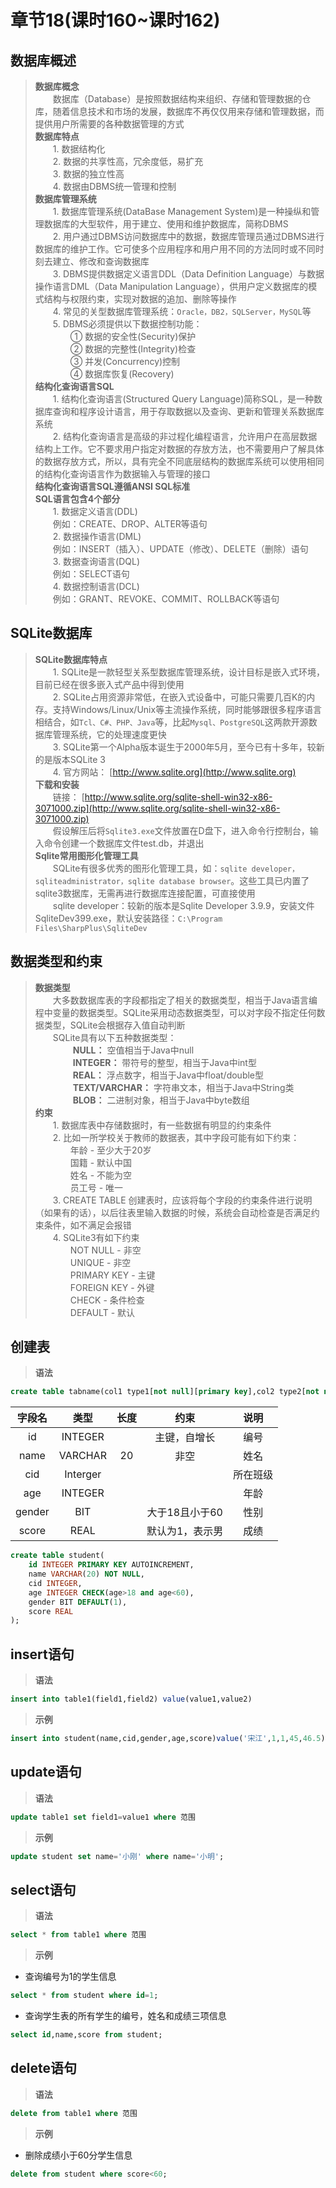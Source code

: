 # 章节18(课时160~课时162)   
## 数据库概述   
> **数据库概念**    
> &ensp;&ensp;&ensp;&ensp;数据库（Database）是按照数据结构来组织、存储和管理数据的仓库，随着信息技术和市场的发展，数据库不再仅仅用来存储和管理数据，而提供用户所需要的各种数据管理的方式    
> **数据库特点**        
> &ensp;&ensp;&ensp;&ensp;1. 数据结构化   
> &ensp;&ensp;&ensp;&ensp;2. 数据的共享性高，冗余度低，易扩充   
> &ensp;&ensp;&ensp;&ensp;3. 数据的独立性高  
> &ensp;&ensp;&ensp;&ensp;4. 数据由DBMS统一管理和控制   
> **数据库管理系统**    
> &ensp;&ensp;&ensp;&ensp;1. 数据库管理系统(DataBase Management System)是一种操纵和管理数据库的大型软件，用于建立、使用和维护数据库，简称DBMS   
> &ensp;&ensp;&ensp;&ensp;2. 用户通过DBMS访问数据库中的数据，数据库管理员通过DBMS进行数据库的维护工作。它可使多个应用程序和用户用不同的方法同时或不同时刻去建立、修改和查询数据库  
> &ensp;&ensp;&ensp;&ensp;3. DBMS提供数据定义语言DDL（Data Definition Language）与数据操作语言DML（Data Manipulation Language），供用户定义数据库的模式结构与权限约束，实现对数据的追加、删除等操作   
> &ensp;&ensp;&ensp;&ensp;4. 常见的关型数据库管理系统：`Oracle，DB2，SQLServer，MySQL`等   
> &ensp;&ensp;&ensp;&ensp;5. DBMS必须提供以下数据控制功能：   
> &ensp;&ensp;&ensp;&ensp;&ensp;&ensp;&ensp;&ensp;① 数据的安全性(Security)保护   
> &ensp;&ensp;&ensp;&ensp;&ensp;&ensp;&ensp;&ensp;② 数据的完整性(Integrity)检查  
> &ensp;&ensp;&ensp;&ensp;&ensp;&ensp;&ensp;&ensp;③ 并发(Concurrency)控制  
> &ensp;&ensp;&ensp;&ensp;&ensp;&ensp;&ensp;&ensp;④ 数据库恢复(Recovery)   
> **结构化查询语言SQL**   
> &ensp;&ensp;&ensp;&ensp;1. 结构化查询语言(Structured Query Language)简称SQL，是一种数据库查询和程序设计语言，用于存取数据以及查询、更新和管理关系数据库系统   
> &ensp;&ensp;&ensp;&ensp;2. 结构化查询语言是高级的非过程化编程语言，允许用户在高层数据结构上工作。它不要求用户指定对数据的存放方法，也不需要用户了解具体的数据存放方式，所以，具有完全不同底层结构的数据库系统可以使用相同的结构化查询语言作为数据输入与管理的接口   
> **结构化查询语言SQL遵循ANSI SQL标准**   
> **SQL语言包含4个部分**   
> &ensp;&ensp;&ensp;&ensp;1. 数据定义语言(DDL)     
> &ensp;&ensp;&ensp;&ensp;例如：CREATE、DROP、ALTER等语句     
> &ensp;&ensp;&ensp;&ensp;2. 数据操作语言(DML)   
> &ensp;&ensp;&ensp;&ensp;例如：INSERT（插入）、UPDATE（修改）、DELETE（删除）语句    
> &ensp;&ensp;&ensp;&ensp;3. 数据查询语言(DQL)   
> &ensp;&ensp;&ensp;&ensp;例如：SELECT语句   
> &ensp;&ensp;&ensp;&ensp;4. 数据控制语言(DCL)   
> &ensp;&ensp;&ensp;&ensp;例如：GRANT、REVOKE、COMMIT、ROLLBACK等语句     
## SQLite数据库   
> **SQLite数据库特点**   
> &ensp;&ensp;&ensp;&ensp;1. SQLite是一款轻型关系型数据库管理系统，设计目标是嵌入式环境，目前已经在很多嵌入式产品中得到使用   
> &ensp;&ensp;&ensp;&ensp;2. SQLite占用资源非常低，在嵌入式设备中，可能只需要几百K的内存。支持Windows/Linux/Unix等主流操作系统，同时能够跟很多程序语言相结合，如`Tcl、C#、PHP、Java`等，比起`Mysql、PostgreSQL`这两款开源数据库管理系统，它的处理速度更快  
> &ensp;&ensp;&ensp;&ensp;3. SQLite第一个Alpha版本诞生于2000年5月，至今已有十多年，较新的是版本SQLite 3   
> &ensp;&ensp;&ensp;&ensp;4. 官方网站： [http://www.sqlite.org](http://www.sqlite.org)  
> **下载和安装**   
> &ensp;&ensp;&ensp;&ensp;链接： [http://www.sqlite.org/sqlite-shell-win32-x86-3071000.zip](http://www.sqlite.org/sqlite-shell-win32-x86-3071000.zip)  
> &ensp;&ensp;&ensp;&ensp;假设解压后将`Sqlite3.exe`文件放置在D盘下，进入命令行控制台，输入命令创建一个数据库文件test.db，并退出   
> **Sqlite常用图形化管理工具**   
> &ensp;&ensp;&ensp;&ensp;SQLite有很多优秀的图形化管理工具，如：`sqlite developer，sqliteadministrator，sqlite database browser`。这些工具已内置了sqlite3数据库，无需再进行数据库连接配置，可直接使用  
> &ensp;&ensp;&ensp;&ensp;sqlite developer：较新的版本是Sqlite Developer 3.9.9，安装文件SqliteDev399.exe，默认安装路径：`C:\Program Files\SharpPlus\SqliteDev`   
## 数据类型和约束  
> **数据类型**   
> &ensp;&ensp;&ensp;&ensp;大多数数据库表的字段都指定了相关的数据类型，相当于Java语言编程中变量的数据类型。SQLite采用动态数据类型，可以对字段不指定任何数据类型，SQLite会根据存入值自动判断   
> &ensp;&ensp;&ensp;&ensp;SQLite具有以下五种数据类型：   
> &ensp;&ensp;&ensp;&ensp;&ensp;&ensp;&ensp;&ensp; **NULL：** 空值相当于Java中null   
> &ensp;&ensp;&ensp;&ensp;&ensp;&ensp;&ensp;&ensp; **INTEGER：** 带符号的整型，相当于Java中int型   
> &ensp;&ensp;&ensp;&ensp;&ensp;&ensp;&ensp;&ensp; **REAL：** 浮点数字，相当于Java中float/double型   
> &ensp;&ensp;&ensp;&ensp;&ensp;&ensp;&ensp;&ensp; **TEXT/VARCHAR：** 字符串文本，相当于Java中String类   
> &ensp;&ensp;&ensp;&ensp;&ensp;&ensp;&ensp;&ensp; **BLOB：** 二进制对象，相当于Java中byte数组   
> **约束**   
> &ensp;&ensp;&ensp;&ensp;1. 数据库表中存储数据时，有一些数据有明显的约束条件   
> &ensp;&ensp;&ensp;&ensp;2. 比如一所学校关于教师的数据表，其中字段可能有如下约束：  
> &ensp;&ensp;&ensp;&ensp;&ensp;&ensp;&ensp;&ensp;年龄 - 至少大于20岁   
> &ensp;&ensp;&ensp;&ensp;&ensp;&ensp;&ensp;&ensp;国籍 - 默认中国  
> &ensp;&ensp;&ensp;&ensp;&ensp;&ensp;&ensp;&ensp;姓名 - 不能为空   
> &ensp;&ensp;&ensp;&ensp;&ensp;&ensp;&ensp;&ensp;员工号 - 唯一  
> &ensp;&ensp;&ensp;&ensp;3. CREATE TABLE 创建表时，应该将每个字段的约束条件进行说明（如果有的话），以后往表里输入数据的时候，系统会自动检查是否满足约束条件，如不满足会报错    
> &ensp;&ensp;&ensp;&ensp;4. SQLite3有如下约束   
> &ensp;&ensp;&ensp;&ensp;&ensp;&ensp;&ensp;&ensp;NOT NULL - 非空    
> &ensp;&ensp;&ensp;&ensp;&ensp;&ensp;&ensp;&ensp;UNIQUE - 非空   
> &ensp;&ensp;&ensp;&ensp;&ensp;&ensp;&ensp;&ensp;PRIMARY KEY - 主键   
> &ensp;&ensp;&ensp;&ensp;&ensp;&ensp;&ensp;&ensp;FOREIGN KEY - 外键   
> &ensp;&ensp;&ensp;&ensp;&ensp;&ensp;&ensp;&ensp;CHECK - 条件检查   
> &ensp;&ensp;&ensp;&ensp;&ensp;&ensp;&ensp;&ensp;DEFAULT - 默认   
## 创建表   
> **语法**    
```sql
create table tabname(col1 type1[not null][primary key],col2 type2[not null],..)
```

|字段名|类型|长度|约束|说明|
|:-:|:-:|:-:|:-:|:-:|
|id|INTEGER||主键，自增长|编号|
|name|VARCHAR|20|非空|姓名|
|cid|Interger|||所在班级|
|age|INTEGER|||年龄|
|gender|BIT||大于18且小于60|性别|
|score|REAL||默认为1，表示男|成绩|
```sql
create table student(
    id INTEGER PRIMARY KEY AUTOINCREMENT,
    name VARCHAR(20) NOT NULL,
    cid INTEGER,
    age INTEGER CHECK(age>18 and age<60),
    gender BIT DEFAULT(1),
    score REAL
);
```
## insert语句   
> **语法**    
```sql
insert into table1(field1,field2) value(value1,value2)
```
> **示例**   
```sql
insert into student(name,cid,gender,age,score)value('宋江',1,1,45,46.5);
```
## update语句   
> **语法**    
```sql
update table1 set field1=value1 where 范围
```
> **示例**   
```sql
update student set name='小刚' where name='小明';
```
## select语句   
> **语法**    
```sql
select * from table1 where 范围
```
> **示例**   
- 查询编号为1的学生信息   
```sql
select * from student where id=1;
```
- 查询学生表的所有学生的编号，姓名和成绩三项信息   
```sql
select id,name,score from student;
```
## delete语句  
> **语法**    
```sql
delete from table1 where 范围
```
> **示例**   
- 删除成绩小于60分学生信息   
```sql
delete from student where score<60;
```

